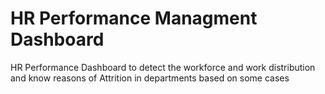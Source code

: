 # HR Performance Managment Dashboard
 HR Performance Dashboard to detect the workforce and work distribution and know reasons of Attrition in departments based on some cases
